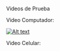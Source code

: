 Videos de Prueba

Video Computador:

[![Alt text](https://img.youtube.com/vi/configuroweb/0.jpg)](https://www.youtube.com/watch?v=y26UaCD_fBc)

Video Celular:
